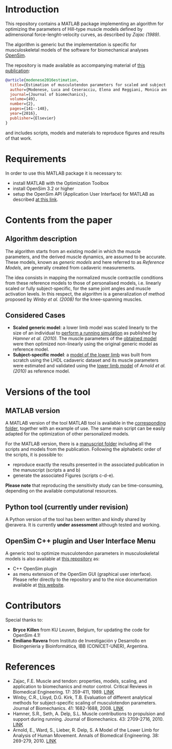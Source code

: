 # Introduction

This repository contains a MATLAB package implementing an algorithm for optimizing the parameters of Hill-type muscle models defined by adimensional force-lenght-velocity curves, as described by _Zajac (1989)_.


The algorithm is generic but the implementation is specific for musculoskeletal models of the software for biomechanical analyses [OpenSim](https://opensim.stanford.edu/).


The repository is made available as accompanying material of [this publication](https://research-repository.griffith.edu.au/bitstream/handle/10072/101916/ModenesePUB918.pdf?sequence=1): 

```bibtex
@article{modenese2016estimation,
  title={Estimation of musculotendon parameters for scaled and subject specific musculoskeletal models using an optimization technique},
  author={Modenese, Luca and Ceseracciu, Elena and Reggiani, Monica and Lloyd, David G},
  journal={Journal of biomechanics},
  volume={49},
  number={2},
  pages={141--148},
  year={2016},
  publisher={Elsevier}
}
```
and includes scripts, models and materials to reproduce figures and results of that work.

# Requirements

In order to use this MATLAB package it is necessary to:
* install MATLAB with the Optimization Toolbox
* install OpenSim 3.2 or higher
* setup the OpenSim API (Application User Interface) for MATLAB as described [at this link](http://simtk-confluence.stanford.edu:8080/display/OpenSim/Scripting+with+Matlab).

# Contents from the paper

## Algorithm description
The algorithm starts from an existing model in which the muscle parameters, and the derived muscle dynamics, are assumed to be accurate. These models, known as _generic models_ and here referred to as _Reference Models_, are generally created from 
cadaveric measurements.

The idea consists in mapping the normalized muscle contractile conditions from these reference models to those of personalised models, i.e. linearly scaled or fully subject-specific, for the same joint angles and muscle activation levels. In this respect, the algorithm is a generalization of method proposed by _Winby et al. (2008)_ for the knee-spanning muscles.

## Considered Cases
* **Scaled generic model**: a lower limb model was scaled linearly to the size of an individual to [perform a running simulation](https://simtk.org/projects/runningsim) as published by _Hamner et al. (2010)_. The muscle parameters of the [obtained model](https://github.com/modenaxe/MuscleParamOptimizer/tree/master/manuscript_material/Example1/MSK_Models) were then optimized non-linearly using the original generic model as reference model.
* **Subject-specific model**: a [model of the lower limb](https://github.com/modenaxe/MuscleParamOptimizer/tree/master/manuscript_material/Example2/MSK_Models) was built from scratch using the LHDL cadaveric dataset and its muscle parameters were estimated and validated using the [lower limb model](https://simtk.org/projects/lowlimbmodel09) of _Arnold et al. (2010)_ as reference model.

# Versions of the tool

## MATLAB version

A MATLAB version of the tool MATLAB tool is available in the [corresponding folder](https://github.com/modenaxe/MuscleParamOptimizer/tree/master/MATLAB_tool), together with an example of use. The same main script can be easily adapted for the optimization of other personalized models.

For the MATLAB version, there is a [manuscript folder](https://github.com/modenaxe/MuscleParamOptimizer/tree/master/manuscript_material) including all the scripts and models from the publication. Following the alphabetic order of the scripts, it is possible to:
* reproduce exactly the results presented in the associated publication in the manuscript (scripts a and b)
* generate the associated Figures (scripts c-d-e).

__Please note__ that reproducing the sensitivity study can be time-consuming, depending on the available computational resources.


## Python tool (currently under revision)

A Python version of the tool has been written and kindly shared by @eravera. It is currently **under assessment** although tested and working.


## OpenSim C++ plugin and User Interface Menu

A generic tool to optimize musculotendon parameters in musculoskeletal models is also available at [this repository](https://github.com/MuscleOptimizer/MuscleOptimizer) as:
* C++ OpenSim plugin 
* as menu extension of the OpenSim GUI (graphical user interface).
Please refer directly to the repository and to the nice documentation available at [this website](http://muscleoptimizer.github.io/MuscleOptimizer/).

# Contributors

Special thanks to:

* **Bryce Killen** from KU Leuven, Belgium, for updating the code for OpenSim 4.1!
* **Emiliano Ravera** from Instituto de Investigación y Desarrollo en Bioingenieria y Bioinformática, IBB (CONICET-UNER), Argentina.

# References
* Zajac, F.E. Muscle and tendon: properties, models, scaling, and application to biomechanics and motor control. Critical Reviews in Biomedical Engineering. 17: 359-411, 1989. [LINK](https://www.ncbi.nlm.nih.gov/pubmed/2676342)
* Winby, C.R., Lloyd, D.G.  Kirk, T.B. Evaluation of different analytical methods for subject-specific scaling of musculotendon parameters. Journal of Biomechanics. 41: 1682-1688, 2008. [LINK](https://www.ncbi.nlm.nih.gov/pubmed/18456272)
* Hamner, S.R., Seth, A.  Delp, S.L. Muscle contributions to propulsion and support during running. Journal of Biomechanics. 43: 2709-2716, 2010. [LINK](https://www.ncbi.nlm.nih.gov/pubmed/20691972)
* Arnold, E., Ward, S., Lieber, R.  Delp, S. A Model of the Lower Limb for Analysis of Human Movement. Annals of Biomedical Engineering. 38: 269-279, 2010. [LINK](https://www.ncbi.nlm.nih.gov/pubmed/19957039)
